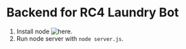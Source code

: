 # Backend for RC4 Laundry Bot
1. Install node ![here](https://nodejs.org/en/download/).
2. Run node server with `node server.js`.